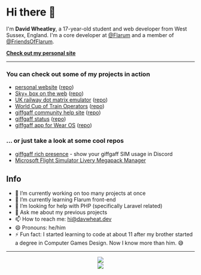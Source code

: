 # Hi there 👋

<!--
**davwheat/davwheat** is a ✨ _special_ ✨ repository because its `README.md` (this file) appears on your GitHub profile.
-->

I'm **David Wheatley**, a 17-year-old student and web developer from West Sussex, England. I'm a core developer at [@Flarum](https://github.com/flarum) and a member of [@FriendsOfFlarum](https://github.com/FriendsOfFlarum).

**[Check out my personal site](https://davwheat.dev/)**

---

### You can check out some of my projects in action

- [personal website](https://davwheat.dev/) ([repo](https://github.com/davwheat/personal-portfolio))
- [Sky+ box on the web](https://sky-epg.davwheat.dev/) ([repo](https://github.com/davwheat/sky-plus-web-simulator))
- [UK railway dot matrix emulator](https://raildotmatrix.davwheat.dev/) ([repo](https://github.com/davwheat/uk-dot-matrix))
- [World Cup of Train Operators](https://toccup.davwheat.dev/) ([repo](https://github.com/davwheat/world-cup-of-tocs))
- [giffgaff community help site](https://giffgaff.davwheat.dev) ([repo](https://github.com/davwheat/giffgaff-help-site))
- [giffgaff status](https://giffgaffstatus.com/) ([repo](https://github.com/davwheat/giffgaff-status))
- [giffgaff app for Wear OS](https://play.google.com/store/apps/details?id=dev.davwheat.giffgaff.wearable) ([repo](https://github.com/davwheat/giffgaff-for-wear-os))

### ... or just take a look at some cool repos

- [giffgaff rich presence](https://github.com/davwheat/giffgaff-rich-presence) - show your giffgaff SIM usage in Discord
- [Microsoft Flight Simulator Livery Megapack Manager](https://github.com/MSFS-Mega-Pack/MSFS2020-livery-manager/)

## Info

- 🔭 I’m currently working on too many projects at once
- 🌱 I’m currently learning Flarum front-end
- 🤔 I’m looking for help with PHP (specifically Laravel related)
- 💬 Ask me about my previous projects
- 📫 How to reach me: [hi@davwheat.dev](mailto:hi@davwheat.dev)
- 😄 Pronouns: he/him
- ⚡ Fun fact: I started learning to code at about 11 after my brother started a degree in Computer Games Design. Now I know more than him. 😅

----

<p align="center">
  <img src="https://github-readme-stats.vercel.app/api?username=davwheat&count_private=true&theme=dark&show_icons=true">
  <br/>
  <!-- I have NO CLUE why 'Smalltalk' is showing as ~90% of my code language... -->
  <img src="https://github-readme-stats.vercel.app/api/top-langs/?username=davwheat&layout=compact&hide=smalltalk&langs_count=6&theme=dark">
</p>

